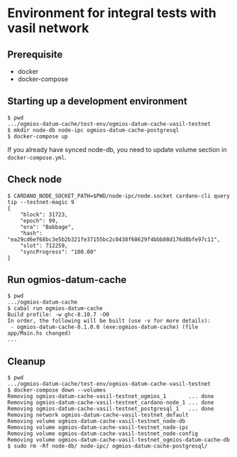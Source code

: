 # Environment for integral tests with vasil network

## Prerequisite

- docker
- docker-compose

## Starting up a development environment

``` shell
$ pwd
.../ogmios-datum-cache/test-env/ogmios-datum-cache-vasil-testnet
$ mkdir node-db node-ipc ogmios-datum-cache-postgresql
$ docker-compose up
```

If you already have synced node-db, you need to update volume section in `docker-compose.yml`.

## Check node

``` shellsession
$ CARDANO_NODE_SOCKET_PATH=$PWD/node-ipc/node.socket cardano-cli query tip --testnet-magic 9
{
    "block": 31723,
    "epoch": 99,
    "era": "Babbage",
    "hash": "ea29cd6ef68bc3e5b2b321fe37155bc2c0438f68629f4bbb88d176d8bfe97c11",
    "slot": 712259,
    "syncProgress": "100.00"
}
```

## Run ogmios-datum-cache

``` shellsession
$ pwd
.../ogmios-datum-cache
$ cabal run ogmios-datum-cache
Build profile: -w ghc-8.10.7 -O0
In order, the following will be built (use -v for more details):
 - ogmios-datum-cache-0.1.0.0 (exe:ogmios-datum-cache) (file app/Main.hs changed)
...
```

## Cleanup

``` shellsession
$ pwd
.../ogmios-datum-cache/test-env/ogmios-datum-cache-vasil-testnet
$ docker-compose down --volumes
Removing ogmios-datum-cache-vasil-testnet_ogmios_1       ... done
Removing ogmios-datum-cache-vasil-testnet_cardano-node_1 ... done
Removing ogmios-datum-cache-vasil-testnet_postgresql_1   ... done
Removing network ogmios-datum-cache-vasil-testnet_default
Removing volume ogmios-datum-cache-vasil-testnet_node-db
Removing volume ogmios-datum-cache-vasil-testnet_node-ipc
Removing volume ogmios-datum-cache-vasil-testnet_node-config
Removing volume ogmios-datum-cache-vasil-testnet_ogmios-datum-cache-db
$ sudo rm -Rf node-db/ node-ipc/ ogmios-datum-cache-postgresql/
```
